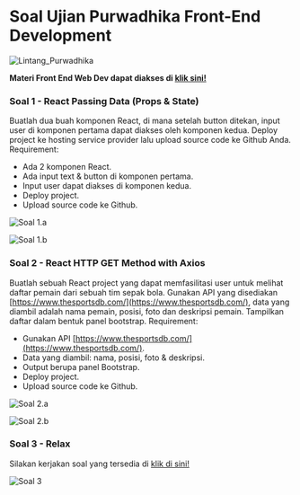 # Soal Ujian Purwadhika Front-End Development

![Lintang_Purwadhika](https://static.wixstatic.com/media/2e6af2_f69a4271c3534ae1869a7ed63e278b2b~mv2.png/v1/fill/w_246,h_39,al_c,usm_0.66_1.00_0.01/2e6af2_f69a4271c3534ae1869a7ed63e278b2b~mv2.png)

**Materi Front End Web Dev dapat diakses di [klik sini!](https://github.com/LintangWisesa/Purwadhika-JC04-02_FrontEndWeb)**

### Soal 1 - React Passing Data (Props & State)

Buatlah dua buah komponen React, di mana setelah button ditekan, input user di komponen pertama dapat diakses oleh komponen kedua. Deploy project ke hosting service provider lalu upload source code ke Github Anda. Requirement:
- Ada 2 komponen React.
- Ada input text & button di komponen pertama.
- Input user dapat diakses di komponen kedua.
- Deploy project.
- Upload source code ke Github.

![Soal 1.a](https://4.bp.blogspot.com/-qs3_WQvjKIg/Wp9Hjt86E1I/AAAAAAAADzc/m4GxDyRxrYInpYIPvM8a5y2JkhcwX3CAwCLcBGAs/s1600/soal1a.png)

![Soal 1.b](https://1.bp.blogspot.com/-YNxHuwWv4-c/Wp9Hj_ea7dI/AAAAAAAADzg/JDVNA0vBBssBWBJiIkxsmu6dFKS81YGMwCLcBGAs/s1600/soal1b.png)

### Soal 2 - React HTTP GET Method with Axios

Buatlah sebuah React project yang dapat memfasilitasi user untuk melihat daftar pemain dari sebuah tim sepak bola. Gunakan API yang disediakan [https://www.thesportsdb.com/](https://www.thesportsdb.com/), data yang diambil adalah nama pemain, posisi, foto dan deskripsi pemain. Tampilkan daftar dalam bentuk panel bootstrap. Requirement:
- Gunakan API [https://www.thesportsdb.com/](https://www.thesportsdb.com/).
- Data yang diambil: nama, posisi, foto & deskripsi.
- Output berupa panel Bootstrap.
- Deploy project.
- Upload source code ke Github.

![Soal 2.a](https://2.bp.blogspot.com/-BFWgCktFk5E/Wp9Hj0yAprI/AAAAAAAADzk/71ipVI5_VYE0V5JnoH8UxsHDVm5HTX1ewCLcBGAs/s1600/soal2a.png)

![Soal 2.b](https://1.bp.blogspot.com/-Ch5hETSDO2U/Wp9Hk44h49I/AAAAAAAADzs/mFoH08uDijcZp3I2pPoROhdqic4cmdjqQCLcBGAs/s1600/soal2b.png)

### Soal 3 - Relax

Silakan kerjakan soal yang tersedia di [klik di sini!](https://lintangwisesa.typeform.com/to/XHCMvY)

![Soal 3](https://3.bp.blogspot.com/-e9NzNA-uU-E/Wp9HkxlDFdI/AAAAAAAADzo/6nG1dY7v4rU2K3w_M6YHts52nwrWzVv0QCLcBGAs/s1600/soal3.png)
